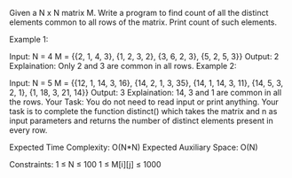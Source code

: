 Given a N x N matrix M. Write a program to find count of all the distinct elements common to all rows of the matrix. Print count of such elements.

Example 1:

Input: 
N = 4
M = {{2, 1, 4, 3},
     {1, 2, 3, 2},
     {3, 6, 2, 3},
     {5, 2, 5, 3}}
Output: 
2
Explaination: Only 2 and 3 are common in all rows.
Example 2:

Input: 
N = 5
M = {{12, 1, 14, 3, 16},
     {14, 2, 1, 3, 35},
     {14, 1, 14, 3, 11},
     {14, 5, 3, 2, 1},
     {1, 18, 3, 21, 14}}
Output: 
3
Explaination: 14, 3 and 1 are common in all the rows.
Your Task:
You do not need to read input or print anything. Your task is to complete the function distinct() which takes the matrix and n as input parameters and returns the number of distinct elements present in every row.

Expected Time Complexity: O(N*N)
Expected Auxiliary Space: O(N)

Constraints:
1 ≤ N ≤ 100
1 ≤ M[i][j] ≤ 1000

